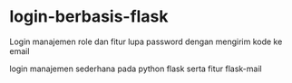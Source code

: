 # login-berbasis-flask
Login manajemen role dan fitur lupa password dengan mengirim kode ke email

login manajemen sederhana pada python flask serta fitur flask-mail
